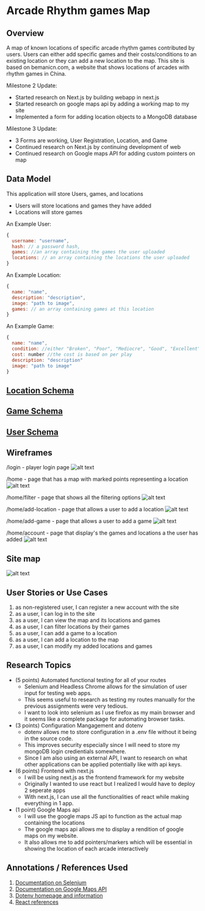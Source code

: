 # Arcade Rhythm games Map

## Overview

A map of known locations of specific arcade rhythm games contributed by users.
Users can either add specific games and their costs/conditions to an existing location or 
they can add a new location to the map.
This site is based on bemanicn.com, a website that shows locations of arcades with rhythm games in China.

Milestone 2 Update:
* Started research on Next.js by building webapp in next.js
* Started research on google maps api by adding a working map to my site
* Implemented a form for adding location objects to a MongoDB database

Milestone 3 Update:
* 3 Forms are working, User Registration, Location, and Game
* Continued research on Next.js by continuing development of web
* Continued research on Google maps API for adding custom pointers on map

## Data Model

This application will store Users, games, and locations

* Users will store locations and games they have added
* Locations will store games

An Example User:

```javascript
{
  username: "username",
  hash: // a password hash,
  games: //an array containing the games the user uploaded
  locations: // an array containing the locations the user uploaded
}
```

An Example Location:

```javascript
{
  name: "name",
  description: "description",
  image: "path to image",
  games: // an array containing games at this location
}
```

An Example Game:

```javascript
{
  name: "name",
  condition: //either "Broken", "Poor", "Mediocre", "Good", "Excellent", and "Perfect",
  cost: number //the cost is based on per play
  description: "description"
  image: "path to image"
}
```


## [Location Schema](app/models/locations.js) 
## [Game Schema](app/models/games.js) 
## [User Schema](app/models/users.js) 

## Wireframes

/login - player login page
![alt text](public/img/login.png)

/home - page that has a map with marked points representing a location
![alt text](public/img/home.png)

/home/filter - page that shows all the filtering options
![alt text](public/img/filter.png)

/home/add-location - page that allows a user to add a location
![alt text](public/img/addarcade.png)

/home/add-game - page that allows a user to add a game
![alt text](public/img/addgame.png)

/home/account - page that display's the games and locations a the user has added
![alt text](public/img/account.png)

## Site map

![alt text](public/img/sitemap.png)

## User Stories or Use Cases

1. as non-registered user, I can register a new account with the site
2. as a user, I can log in to the site
3. as a user, I can view the map and its locations and games
4. as a user, I can filter locations by their games
5. as a user, I can add a game to a location
6. as a user, I can add a location to the map
7. as a user, I can modify my added locations and games


## Research Topics
* (5 points) Automated functional testing for all of your routes
    * Selenium and Headless Chrome allows for the simulation of user input for testing web apps.
    * This seems useful to research as testing my routes manually for the previous assignments were very tedious.
    * I want to look into selenium as I use firefox as my main browser and it seems like a complete package for automating browser tasks.
* (3 points) Configuration Mangagement and dotenv
    * dotenv allows me to store configuration in a .env file without it being in the source code.
    * This improves security especially since I will need to store my mongoDB login credientials somewhere.
    * Since I am also using an external API, I want to research on what other applications can be applied potentially like with api keys.
* (6 points) Frontend with next.js
    * I will be using next.js as the frontend framework for my website
    * Originally I wanted to use react but I realized I would have to deploy 2 seperate apps
    * With next.js, I can use all the functionalities of react while making everything in 1 app.
* (1 point) Google Maps api
    * I will use the google maps JS api to function as the actual map containing the locations
    * The google maps api allows me to display a rendition of google maps on my website.
    * It also allows me to add pointers/markers which will be essential in showing the location of each arcade interactively


## Annotations / References Used
1. [Documentation on Selenium](https://www.selenium.dev/documentation/)
2. [Documentation on Google Maps API](https://developers.google.com/maps/documentation/javascript)
3. [Dotenv homepage and information](https://www.npmjs.com/package/dotenv)
4. [React references](https://react.dev/reference/react)

